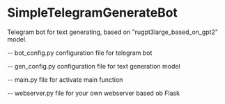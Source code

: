 # SimpleTelegramGenerateBot
Telegram bot for text generating, based on "rugpt3large_based_on_gpt2" model.

-- bot_config.py  configuration file for telegram bot

-- gen_config.py  configuration file for text generation model

-- main.py  file for activate main function

-- webserver.py  file for your own webserver based ob Flask
